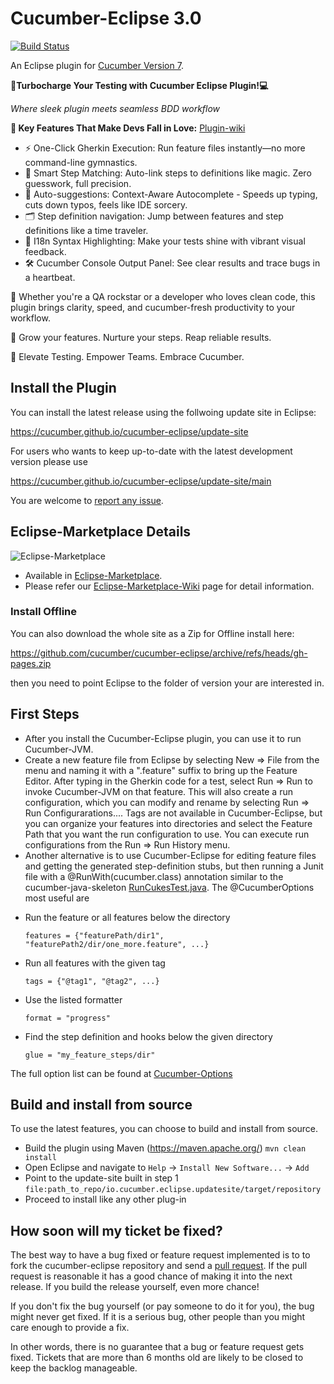 # Cucumber-Eclipse 3.0

[![Build Status](https://github.com/cucumber/cucumber-eclipse/actions/workflows/maven.yml/badge.svg)](https://github.com/cucumber/cucumber-eclipse/actions/workflows/maven.yml)

An Eclipse plugin for [Cucumber Version 7](https://cucumber.io/).


**🚀Turbocharge Your Testing with Cucumber Eclipse Plugin!💻**

_Where sleek plugin meets seamless BDD workflow_

**🎯 Key Features That Make Devs Fall in Love:** [Plugin-wiki](https://github.com/cucumber/cucumber-eclipse/wiki)
- ⚡️ One-Click Gherkin Execution: Run feature files instantly—no more command-line gymnastics.
- 🧠 Smart Step Matching: Auto-link steps to definitions like magic. Zero guesswork, full precision.
- 🚀 Auto-suggestions: Context-Aware Autocomplete - Speeds up typing, cuts down typos, feels like IDE sorcery.
- 🗂️ Step definition navigation: Jump between features and step definitions like a time traveler.
- 🎨 I18n Syntax Highlighting: Make your tests shine with vibrant visual feedback.
- 🛠️ Cucumber Console Output Panel: See clear results and trace bugs in a heartbeat.



🧠 Whether you're a QA rockstar or a developer who loves clean code, this plugin brings clarity, speed, and cucumber-fresh productivity to your workflow.

🌱 Grow your features. Nurture your steps. Reap reliable results.

🎉 Elevate Testing. Empower Teams. Embrace Cucumber.

## Install the Plugin

You can install the latest release using the follwoing update site in Eclipse:

https://cucumber.github.io/cucumber-eclipse/update-site

For users who wants to keep up-to-date with the latest development version please use 

https://cucumber.github.io/cucumber-eclipse/update-site/main

You are welcome to [report any issue](https://github.com/cucumber/cucumber-eclipse/issues).

## Eclipse-Marketplace Details

![Eclipse-Marketplace](https://github.com/cucumber/cucumber-eclipse/blob/gh-pages/images/EclipseMarketPPlace.png)

- Available in [Eclipse-Marketplace](https://marketplace.eclipse.org/content/cucumber-eclipse-plugin).
- Please refer our [Eclipse-Marketplace-Wiki](https://github.com/cucumber/cucumber-eclipse/wiki/Eclipse-Market-Place-For-Cucumber-Eclipse-Plugin) page for detail information.

### Install Offline

You can also download the whole site as a Zip for Offline install here:

https://github.com/cucumber/cucumber-eclipse/archive/refs/heads/gh-pages.zip

then you need to point Eclipse to the folder of version your are interested in.

## First Steps

- After you install the Cucumber-Eclipse plugin, you can use it to run Cucumber-JVM.
- Create a new feature file from Eclipse by selecting New => File from the menu and naming it with a ".feature" suffix to bring up the Feature Editor. After typing in the Gherkin code for a test, select Run => Run to invoke Cucumber-JVM on that feature. This will also create a run configuration, which you can modify and rename by selecting Run => Run Configurarations.... Tags are not available in Cucumber-Eclipse, but you can organize your features into directories and select the Feature Path that you want the run configuration to use. You can execute run configurations from the Run => Run History menu.
- Another alternative is to use Cucumber-Eclipse for editing feature files and getting the generated step-definition stubs, but then running a Junit file with a @RunWith(cucumber.class) annotation similar to the cucumber-java-skeleton [RunCukesTest.java](https://github.com/cucumber/cucumber-java-skeleton/blob/master/src/test/java/skeleton/RunCukesTest.java). The @CucumberOptions most useful are

* Run the feature or all features below the directory
  ```gherkin
  features = {"featurePath/dir1", "featurePath2/dir/one_more.feature", ...}
  ```

* Run all features with the given tag
  ```gherkin
  tags = {"@tag1", "@tag2", ...}
  ```

* Use the listed formatter
  ```gherkin
  format = "progress"
  ```

* Find the step definition and hooks below the given directory
  ```gherkin
  glue = "my_feature_steps/dir"
  ```

The full option list can be found at [Cucumber-Options](https://github.com/cucumber/cucumber-jvm/blob/master/core/src/main/java/cucumber/api/CucumberOptions.java)

## Build and install from source

To use the latest features, you can choose to build and install from source.

- Build the plugin using Maven (https://maven.apache.org/) <code>mvn clean install</code>
- Open Eclipse and navigate to `Help` -> `Install New Software...` -> `Add`
- Point to the update-site built in step 1 <code>file:path_to_repo/io.cucumber.eclipse.updatesite/target/repository</code>
- Proceed to install like any other plug-in

## How soon will my ticket be fixed?

The best way to have a bug fixed or feature request implemented is to
to fork the cucumber-eclipse repository and send a
[pull request](http://help.github.com/send-pull-requests/).
If the pull request is reasonable it has a good chance of
making it into the next release. If you build the release yourself, even more chance!

If you don't fix the bug yourself (or pay someone to do it for you), the bug might never get fixed. If it is a serious
bug, other people than you might care enough to provide a fix.

In other words, there is no guarantee that a bug or feature request gets fixed. Tickets that are more than 6 months old
are likely to be closed to keep the backlog manageable.
